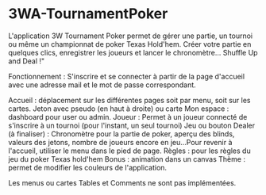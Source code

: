 # 3WA-TournamentPoker

L'application 3W Tournament Poker permet de gérer une partie, un tournoi ou même un championnat de poker Texas Hold'hem. Créer votre partie en quelques clics, enregistrer les joueurs et lancer le chronomètre... Shuffle Up and Deal !"

Fonctionnement :
S'inscrire et se connecter à partir de la page d'accueil avec une adresse mail et le mot de passe correspondant.

Accueil : déplacement sur les différentes pages soit par menu, soit sur les cartes.
Jeton avec pseudo (en haut à droite) ou carte Mon espace : dashboard pour user ou admin.
Joueur : Permet à un joueur connecté de s'inscrire à un tournoi (pour l'instant, un seul tournoi)
Jeu ou bouton Dealer (à finaliser) : Chronomètre pour la partie de poker, aperçu des blinds, valeurs des jetons, nombre de joueurs encore en jeu...Pour revenir à l'accueil, utiliser le menu dans le pied de page.
Règles : pour les règles du jeu du poker Texas hold'hem
Bonus : animation dans un canvas
Thème : permet de modifier les couleurs de l'application.

Les menus ou cartes Tables et Comments ne sont pas implémentées.
